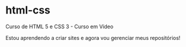 # html-css
 Curso de HTML 5 e CSS 3 - Curso em Vídeo

Estou aprendendo a criar sites e agora vou gerenciar meus repositórios!
